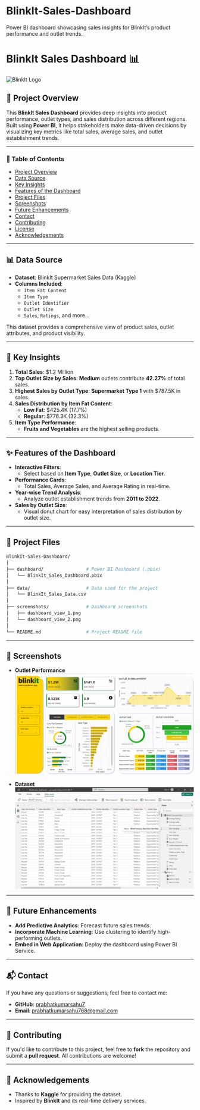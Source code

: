 # BlinkIt-Sales-Dashboard
Power BI dashboard showcasing sales insights for BlinkIt’s product performance and outlet trends.

# **BlinkIt Sales Dashboard 📊**
![BlinkIt Logo](https://images.crunchbase.com/image/upload/c_pad,h_170,w_170,f_auto,b_white,q_auto:eco,dpr_2/ozrgpc6hulbfxyi1zeqd)

## 🚀 **Project Overview**
This **BlinkIt Sales Dashboard** provides deep insights into product performance, outlet types, and sales distribution across different regions. Built using **Power BI**, it helps stakeholders make data-driven decisions by visualizing key metrics like total sales, average sales, and outlet establishment trends.

---

### 📑 Table of Contents
- [Project Overview](#-project-overview)
- [Data Source](#-data-source)
- [Key Insights](#-key-insights)
- [Features of the Dashboard](#-features-of-the-dashboard)
- [Project Files](#-project-files)
- [Screenshots](#-screenshots)
- [Future Enhancements](#-future-enhancements)
- [Contact](#-contact)
- [Contributing](#-contributing)
- [License](#-license)
- [Acknowledgements](#-acknowledgements)

---

## 📊 **Data Source**
- **Dataset**: BlinkIt Supermarket Sales Data (Kaggle)
- **Columns Included**:
  - `Item Fat Content`
  - `Item Type`
  - `Outlet Identifier`
  - `Outlet Size`
  - `Sales`, `Ratings`, and more...

This dataset provides a comprehensive view of product sales, outlet attributes, and product visibility.

---

## 🧐 **Key Insights**
1. **Total Sales**: $1.2 Million  
2. **Top Outlet Size by Sales**: **Medium** outlets contribute **42.27%** of total sales.  
3. **Highest Sales by Outlet Type**: **Supermarket Type 1** with $787.5K in sales.  
4. **Sales Distribution by Item Fat Content**: 
   - **Low Fat**: $425.4K (17.7%)  
   - **Regular**: $776.3K (32.3%)  
5. **Item Type Performance**: 
   - **Fruits and Vegetables** are the highest selling products.

---

## ✨ **Features of the Dashboard**
- **Interactive Filters**:
  - Select based on **Item Type**, **Outlet Size**, or **Location Tier**.
- **Performance Cards**:
  - Total Sales, Average Sales, and Average Rating in real-time.
- **Year-wise Trend Analysis**:
  - Analyze outlet establishment trends from **2011 to 2022**.
- **Sales by Outlet Size**:
  - Visual donut chart for easy interpretation of sales distribution by outlet size.

---

## 📂 **Project Files**
```bash
BlinkIt-Sales-Dashboard/
│
├── dashboard/                # Power BI Dashboard (.pbix)
│   └── BlinkIt_Sales_Dashboard.pbix
│
├── data/                     # Data used for the project
│   └── BlinkIt_Sales_Data.csv
│
├── screenshots/              # Dashboard screenshots
│   ├── dashboard_view_1.png
│   └── dashboard_view_2.png
│
└── README.md                 # Project README file
```
---

## 📸 **Screenshots**

- **Outlet Performance**
![Outlet Performance](https://github.com/prabhatkumarsahu7/BlinkIt-Sales-Dashboard/blob/main/screenshots/Dashboard_view.png)

- **Dataset**
![Dashboard Overview](https://github.com/prabhatkumarsahu7/BlinkIt-Sales-Dashboard/blob/main/screenshots/Cleaned_data_view.png)

---

## 🔮 **Future Enhancements**
- **Add Predictive Analytics**: Forecast future sales trends.
- **Incorporate Machine Learning**: Use clustering to identify high-performing outlets.
- **Embed in Web Application**: Deploy the dashboard using Power BI Service.

---

## 📬 **Contact**
If you have any questions or suggestions, feel free to contact me:

- **GitHub**: [prabhatkumarsahu7](https://github.com/prabhatkumarsahu7)  
- **Email**: prabhatkumarsahu768@gmail.com

---

## 🌟 **Contributing**
If you'd like to contribute to this project, feel free to **fork** the repository and submit a **pull request**. All contributions are welcome!

---

## 🙌 **Acknowledgements**
- Thanks to **Kaggle** for providing the dataset.
- Inspired by **BlinkIt** and its real-time delivery services.

